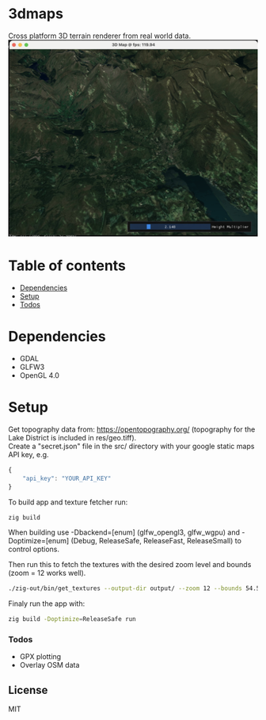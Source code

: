 # 3dmaps
Cross platform 3D terrain renderer from real world data.
![Screenshot of the application rendering a 3D map of the Lake District](res/ss.png)

# Table of contents
 - [Dependencies](#dependencies)
 - [Setup](#setup)
 - [Todos](#todos)

# Dependencies
- GDAL
- GLFW3
- OpenGL 4.0

# Setup
Get topography data from: https://opentopography.org/ (topography for the Lake District is included in res/geo.tiff).
<br>
Create a "secret.json" file in the src/ directory with your google static maps API key, e.g.
```javascript
{
    "api_key": "YOUR_API_KEY"
}
```

To build app and texture fetcher run:
``` bash
zig build
```
When building use -Dbackend=[enum] (glfw_opengl3, glfw_wgpu) and -Doptimize=[enum] (Debug, ReleaseSafe, ReleaseFast, ReleaseSmall) to control options.
<br>

Then run this to fetch the textures with the desired zoom level and bounds (zoom = 12 works well).
``` bash
./zig-out/bin/get_textures --output-dir output/ --zoom 12 --bounds 54.5,-3.1,54.7,-2.9
```

Finaly run the app with:
```bash
zig build -Doptimize=ReleaseSafe run
```
### Todos
 - GPX plotting
 - Overlay OSM data

License
----

MIT

